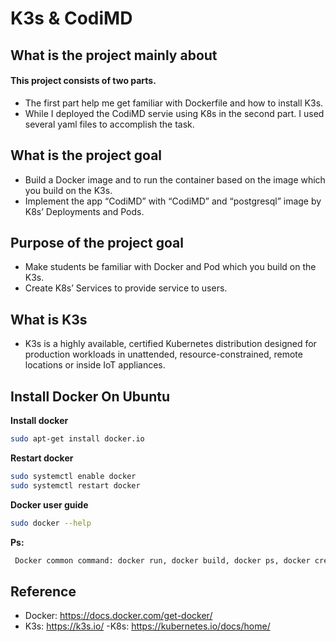 # K3s & CodiMD

## What is the project mainly about
#### This project consists of two parts.
- The first part help me get familiar with Dockerfile and how to install K3s. 
- While I deployed the CodiMD servie using K8s in the second part. I used several yaml files to accomplish the task.


## What is the project goal
- Build a Docker image and to run the container based on the image which you build on the K3s.
- Implement the app “CodiMD” with “CodiMD” and “postgresql” image by K8s’ Deployments and Pods.


## Purpose of the project goal
- Make students be familiar with Docker and Pod which you build on the K3s.
- Create K8s’ Services to provide service to users.


## What is K3s
- K3s is a highly available, certified Kubernetes distribution designed for production workloads in unattended, resource-constrained, remote locations or inside IoT appliances.


## Install Docker On Ubuntu

**Install docker**
```sh
sudo apt-get install docker.io
```

**Restart docker**
```sh
sudo systemctl enable docker
sudo systemctl restart docker
```

**Docker user guide**
```sh
sudo docker --help
```
**Ps:**
```sh
 Docker common command: docker run, docker build, docker ps, docker create
```

## Reference
- Docker: https://docs.docker.com/get-docker/
- K3s: https://k3s.io/
-K8s: https://kubernetes.io/docs/home/


